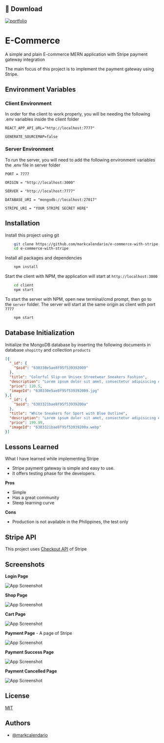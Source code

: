 ## 🚀 Download
[![portfolio](https://img.shields.io/badge/Source_Code-000?style=for-the-badge&logo=github&logoColor=white)](https://github.com/markcalendario/e-commerce-with-stripe)

# E-Commerce

A simple and plain E-commerce MERN application with Stripe payment gateway integration


The main focus of this project is to implement the payment gateway using Stripe.
## Environment Variables

### Client Environment
In order for the client to work properly, you will be needing the following .env variables inside the client folder

`REACT_APP_API_URL="http://localhost:7777"`

`GENERATE_SOURCEMAP=false`

### Server Environment
To run the server, you will need to add the following environment variables the .env file in server folder

`PORT = 7777`

`ORIGIN = "http://localhost:3000"`

`SERVER = "http://localhost:7777"`

`DATABASE_URI = "mongodb://localhost:27017"`

`STRIPE_URI = "YOUR STRIPE SECRET HERE"`



## Installation

Install this project using git

```bash
    git clone https://github.com/markcalendario/e-commerce-with-stripe.git
    cd e-commerce-with-stripe
```

Install all packages and dependencies
```bash
    npm install
```

Start the client with NPM, the application will start at `http://localhost:3000`
```bash
    cd client
    npm start
```

To start the server with NPM, open new terminal/cmd prompt, then go to the `server` folder. The server will start at the same origin as client with port `7777`
```bash
    npm start
```
    
## Database Initialization

Initialize the MongoDB database by inserting the following documents in database `shopitty` and collection `products`

```json
[{
  "_id": {
    "$oid": "630330e5ae8f95f539392009"
  },
  "title": "Colorful Slip-on Unisex Streetwear Sneakers Fashion",
  "description": "Lorem ipsum dolor sit amet, consectetur adipisicing elit. Nisi, ex. Hic, voluptatibus avudera.",
  "price": 120.5,
  "imageId": "630330e5ae8f95f539392009.jpg"
},{
  "_id": {
    "$oid": "6303321bae8f95f53939200a"
  },
  "title": "White Sneakers for Sport with Blue Outline",
  "description": "Lorem ipsum dolor sit amet, consectetur adipisicing elit. Nisi, ex. Hic, voluptatibus avudera.",
  "price": 199.99,
  "imageId": "6303321bae8f95f53939200a.webp"
}]
```


    
## Lessons Learned

What I have learned while implementing Stripe

- Stripe payment gateway is simple and easy to use.
- It offers testing phase for the developers.

**Pros**

- Simple
- Has a great community
- Steep learning curve

**Cons**

- Production is not available in the Philippines, the test only

## Stripe API

This project uses [Checkout API](https://stripe.com/docs/api/checkout/sessions/create) of Stripe


## Screenshots

**Login Page**

![App Screenshot](https://i.imgur.com/javFszA.png)

**Shop Page**

![App Screenshot](https://i.imgur.com/mVgfePv.png)

**Cart Page**

![App Screenshot](https://i.imgur.com/dUIDp7v.png)

**Payment Page** - A page of Stripe

![App Screenshot](https://i.imgur.com/4HxPEE3.png)

**Payment Success Page**

![App Screenshot](https://i.imgur.com/niLDryE.png)

**Payment Cancelled Page**

![App Screenshot](https://i.imgur.com/xObaQ8I.png)


## License

[MIT](https://choosealicense.com/licenses/mit/)


## Authors

- [@markcalendario](https://www.github.com/markcalendario)

